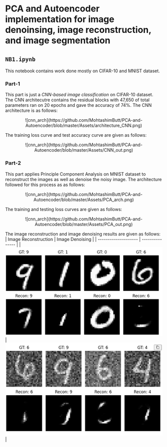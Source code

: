 # PCA and Autoencoder implementation for image denoinsing, image reconstruction, and image segmentation

## `NB1.ipynb`
This notebook contains work done mostly on CIFAR-10 and MNIST dataset. 

### Part-1
This part is just a *CNN-based image classification* on CIFAR-10 dataset. The CNN architecutre contains the residual blocks with 47,650 of total parameters ran on 20 epochs and gave the accuracy of 74%. The CNN architecture is as follows:

<center>![cnn_arch](https://github.com/MohtashimButt/PCA-and-Autoencoder/blob/master/Assets/architecture_CNN.png)</center>

The training loss curve and test accuracy curve are given as follows:
<center>![cnn_arch](https://github.com/MohtashimButt/PCA-and-Autoencoder/blob/master/Assets/CNN_out.png)</center>

### Part-2
This part applies Principle Component Analysis on MNIST dataset to reconstruct the images as well as denoise the noisy image. The architecture followed for this process as as follows:
<center>![cnn_arch](https://github.com/MohtashimButt/PCA-and-Autoencoder/blob/master/Assets/PCA_arch.png)</center>

The training and testing loss curves are given as follows:
<center>![cnn_arch](https://github.com/MohtashimButt/PCA-and-Autoencoder/blob/master/Assets/PCA_out.png)</center>

The image reconstruction and image denoising results are given as follows:
| Image Reconstruction | Image Denoising |
| -------------------- | --------------- |
| ![Image Reconstruction](https://github.com/MohtashimButt/PCA-and-Autoencoder/blob/master/Assets/PCA_recon.png) | ![Image Denoising](https://github.com/MohtashimButt/PCA-and-Autoencoder/blob/master/Assets/PCA_denoise.png) |
